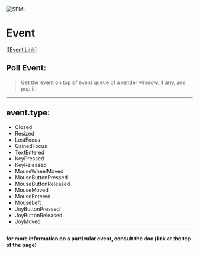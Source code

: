 ![SFML](https://www.sfml-dev.org/images/logo.png)

# Event

[![Event Link]](sfml-dev.org/tutorials/2.5/window-events-fr.php)

## Poll Event:

>Get the event on top of event queue of a render window, if any, and pop it

---

## event.type:

- Closed
- Resized
- LostFocus
- GainedFocus
- TextEntered
- KeyPressed
- KeyReleased
- MouseWheelMoved
- MouseButtonPressed
- MouseButtonReleased
- MouseMoved
- MouseEntered
- MouseLeft
- JoyButtonPressed
- JoyButtonReleased
- JoyMoved

---

**for more information on a particular event, consult the doc (link at the top of the page)**